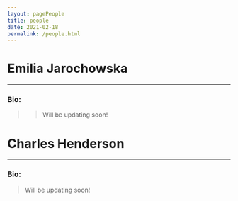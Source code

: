 ```yaml
---
layout: pagePeople
title: people
date: 2021-02-18
permalink: /people.html
---
```

# Emilia Jarochowska
---

### Bio:

>>Will be updating soon!

# Charles Henderson
---

### Bio:

>Will be updating soon!
